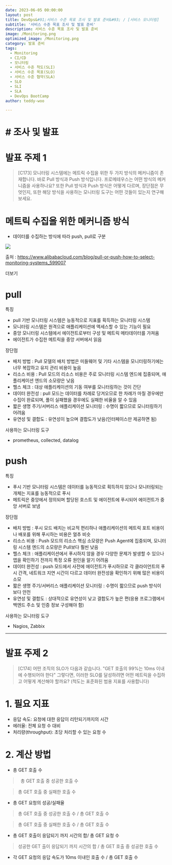 ```yaml
---
date: 2023-06-05 00:00:00
layout: post
title: DevOps&#91;서비스 수준 목표 조사 및 발표 준비&#93; / [서비스 모니터링]
subtitle: '서비스 수준 목표 조사 및 발표 준비'
description: 서비스 수준 목표 조사 및 발표 준비
image: /Monitoring.png
optimized_image: /Monitoring.png
category: 발표 준비
tags:
  - Monitoring
  - CI/CD
  - 모니터링
  - 서비스 수준 척도(SLI)
  - 서비스 수준 목표(SLO)
  - 서비스 수준 협약(SLA)
  - SLO
  - SLI
  - SLA
  - DevOps BootCamp
author: teddy-woo

---
```


# # 조사 및 발표

# 발표 주제 1

> [C173] 모니터링 시스템에는 메트릭 수집을 위한 두 가지 방식의 메커니즘이 존재합니다. 바로 Pull 방식과 Push 방식입니다. 프로메테우스는 어떤 방식의 메커니즘을 사용하나요? 또한 Pull 방식과 Push 방식은 어떻게 다르며, 장단점은 무엇인지, 또한 해당 방식을 사용하는 모니터링 도구는 어떤 것들이 있는지 연구해 보세요.
> 

# 메트릭 수집을 위한 메커니즘 방식

- 데이터를 수집하는 방식에 따라 push, pull로 구분

![](https://blog.kakaocdn.net/dn/cl0afx/btsivPHNDya/1edVlZna0syWdBGkKuFi4K/img.png)

출처 :&nbsp;https://www.alibabacloud.com/blog/pull-or-push-how-to-select-monitoring-systems_599007

더보기

# pull

특징

- pull 기반 모니터링 시스템은 능동적으로 지표를 획득하는 모니터링 시스템
- 모니터링 시스템은 원격으로 애플리케이션에 액세스할 수 있는 기능이 필요
- 중앙 모니터링 시스템에서 에이전트로부터 구성 및 메트릭 메타데이터를 가져옴
- 에이전트가 수집한 메트릭을 중앙 서버에서 읽음

장단점

- 배치 방법 : Pull 모델의 배치 방법은 미들웨어 및 기타 시스템을 모니터링하기에는 너무 복잡하고 유지 관리 비용이 높음
- 리소스 비용 : Pull 모드의 리소스 비용은 주로 모니터링 시스템 엔드에 집중되며, 애플리케이션 엔드의 소모량은 낮음
- 헬스 체크 : 대상 애플리케이션의 기동 여부를 모니터링하는 것이 간단
- 데이터 완전성 : pull 모드는 데이터를 차례로 당겨오므로 한 차례가 마칠 경우에만 수집이 완료되며, 풀이 실패했을 경우에도 실패한 비율을 알 수 있음
- 짧은 생명 주기/서버리스 애플리케이션 모니터링 : 수명이 짧으므로 모니터링하기 어려움
- 유연성 및 결합도 : 유연성이 높으며 결합도가 낮음(인터페이스만 제공하면 됨)

사용하는 모니터링 도구

- prometheus, collected, datalog

# push

특징

- 푸시 기반 모니터링 시스템은 데이터를 능동적으로 획득하지 않으나 모니터링되는 개체는 지표를 능동적으로 푸시
- 메트릭은 중앙에서 정의되며 할당된 호스트 및 에이전트에 푸시되어 에이전트가 중앙 서버로 보냄

장단점

- 배치 방법 : 푸시 모드 배치는 비교적 편리하나 애플리케이션의 메트릭 포트 비용이나 배포를 위해 푸시하는 비용은 얼추 비슷
- 리소스 비용 : Push 모드의 리소스 핵심 소모량은 Push Agent에 집중되며, 모니터링 시스템 엔드의 소모량은 Pull보다 훨씬 낮음
- 헬스 체크 : 애플리케이션에서 푸시하지 않을 경우 다양한 문제가 발생할 수 있으나 앱을 확인하기 전까지 특정 오류 원인을 알기 어려움
- 데이터 완전성 : push 모드에서 사전에 에이전트가 푸시하므로 각 클라이언트의 푸시 간격, 네트워크 지연 시간이 다르고 데이터 완전성을 확인하기 위해 많은 비용이 소모
- 짧은 생명 주기/서버리스 애플리케이션 모니터링 : 수명이 짧으므로 push 방식이 보다 안전
- 유연성 및 결합도 : 상대적으로 유연성이 낮고 결합도가 높은 편(응용 프로그램에서 백엔드 주소 및 인증 정보 구성해야 함)

사용하는 모니터링 도구

- Nagios, Zabbix

---

# 발표 주제 2

> [C174] 어떤 조직의 SLO가 다음과 같습니다. "GET 호출의 99%는 10ms 이내에 수행되어야 한다" 그렇다면, 이러한 SLO를 달성하려면 어떤 메트릭을 수집하고 어떻게 계산해야 할까요? (척도는 표준화된 범용 지표를 사용합니다)
> 

# 1. 필요 지표

- 응답 속도: 요청에 대한 응답이 리턴되기까지의 시간
- 에러율: 전체 요청 수 대비
- 처리량(throughput): 초당 처리할 수 있는 요청 수

# 2. 계산 방법

- 총 GET 호출 수

>  총 GET 호출 중 성공한 호출 수

> 총 GET 호출 중 실패한 호출 수

- 총 GET 요청의 성공/실패율

> 총 GET 호출 중 성공한 호출 수 / 총 GET 호출 수

> 총 GET 호출 중 실패한 호출 수 / 총 GET 호출 수

- 총 GET 호출이 응답되기 까지 시간의 합/ 총 GET 요청 수

> 성공한 GET 출이 응답되기 까지 시간의 합 / 총 GET 호출 중 성공한 호출 수

- 각 GET 요청의 응답 속도가 10ms 이내인 호출 수 / 총 GET 호출 수